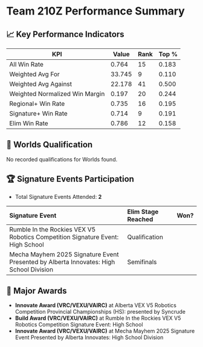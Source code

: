 # Team 210Z Performance Summary

## 📈 Key Performance Indicators
| KPI | Value | Rank | Top % |
| --- | ----- | ---- | ----- |
| All Win Rate | 0.764 | 15 | 0.183 |
| Weighted Avg For | 33.745 | 9 | 0.110 |
| Weighted Avg Against | 22.178 | 41 | 0.500 |
| Weighted Normalized Win Margin | 0.197 | 20 | 0.244 |
| Regional+ Win Rate | 0.735 | 16 | 0.195 |
| Signature+ Win Rate | 0.714 | 9 | 0.191 |
| Elim Win Rate | 0.786 | 12 | 0.158 |


## 🎯 Worlds Qualification
No recorded qualifications for Worlds found.

## 🏆 Signature Events Participation
- Total Signature Events Attended: **2**

| Signature Event | Elim Stage Reached | Won? |
|:----------------|:-------------------|:----|
| Rumble In the Rockies VEX V5 Robotics Competition Signature Event: High School | Qualification |  |
| Mecha Mayhem 2025 Signature Event Presented by Alberta Innovates: High School Division | Semifinals |  |


## 🥇 Major Awards
- **Innovate Award (VRC/VEXU/VAIRC)** at Alberta VEX V5 Robotics Competition Provincial Championships (HS): presented by Syncrude
- **Build Award (VRC/VEXU/VAIRC)** at Rumble In the Rockies VEX V5 Robotics Competition Signature Event: High School
- **Innovate Award (VRC/VEXU/VAIRC)** at Mecha Mayhem 2025 Signature Event Presented by Alberta Innovates: High School Division

